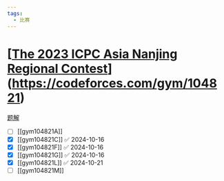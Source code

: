 ```yaml
---
tags:
  - 比赛
---
```

# [[The 2023 ICPC Asia Nanjing Regional Contest](https://codeforces.com/gym/104821)](https://codeforces.com/gym/104821)

[题解](https://sua.ac/wiki/2023-icpc-nanjing/)

- [ ] [[gym104821A]]
- [x] [[gym104821C]] ✅ 2024-10-16
- [x] [[gym104821F]] ✅ 2024-10-16
- [x] [[gym104821G]] ✅ 2024-10-16
- [x] [[gym104821L]] ✅ 2024-10-21
- [ ] [[gym104821M]]
